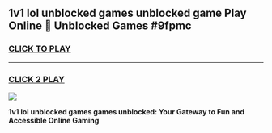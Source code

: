 
## 1v1 lol unblocked games unblocked game Play Online 👋 Unblocked Games #9fpmc
<h3>
<a href="https://premium.freeplayer.one?title=1v1_lol_unblocked_games&ref=21F">CLICK TO PLAY</a></h3>
<hr>

<h3>
<a href="https://premium.freeplayer.one?title=1v1_lol_unblocked_games&ref=21F">CLICK 2 PLAY</a>
  
</h3>

<a href="https://premium.freeplayer.one?title=1v1_lol_unblocked_games&ref=21F/"><img src="https://clearcache.store/games.png"></a>


**1v1 lol unblocked games games unblocked: Your Gateway to Fun and Accessible Online Gaming**
